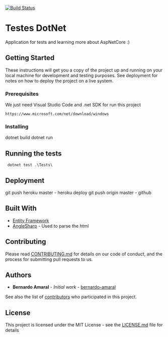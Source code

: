 [![Build Status](https://travis-ci.org/bernardo-amaral/dotnet-api.svg?branch=master)](https://travis-ci.org/bernardo-amaral/dotnet-api)

# Testes DotNet

Application for tests and learning more about AspNetCore :)

## Getting Started

These instructions will get you a copy of the project up and running on your local machine for development and testing purposes. See deployment for notes on how to deploy the project on a live system.

### Prerequisites

We just need Visual Studio Code and .net SDK for run this project

```
https://www.microsoft.com/net/download/windows
```

### Installing

dotnet build
dotnet run

## Running the tests

```
 dotnet test .\Tests\
```

## Deployment

git push heroku master - heroku deploy
git push origin master - github

## Built With

* [Entity Framework](https://github.com/aspnet/EntityFrameworkCore)
* [AngleSharp](https://github.com/AngleSharp/AngleSharp) - Used to parse the html

## Contributing

Please read [CONTRIBUTING.md](https://gist.github.com/bernardo-amaral/b24679402957c63ec426) for details on our code of conduct, and the process for submitting pull requests to us.

## Authors

* **Bernardo Amaral** - *Initial work* - [bernardo-amaral](https://github.com/bernardo-amaral)

See also the list of [contributors](https://github.com/your/project/contributors) who participated in this project.

## License

This project is licensed under the MIT License - see the [LICENSE.md](LICENSE.md) file for details
